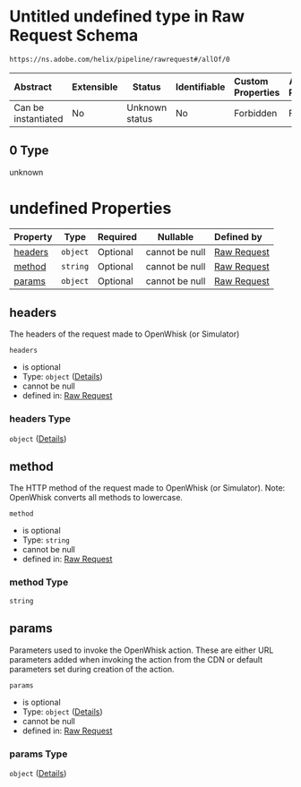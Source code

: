 # Untitled undefined type in Raw Request Schema

```txt
https://ns.adobe.com/helix/pipeline/rawrequest#/allOf/0
```




| Abstract            | Extensible | Status         | Identifiable | Custom Properties | Additional Properties | Access Restrictions | Defined In                                                                |
| :------------------ | ---------- | -------------- | ------------ | :---------------- | --------------------- | ------------------- | ------------------------------------------------------------------------- |
| Can be instantiated | No         | Unknown status | No           | Forbidden         | Forbidden             | none                | [rawrequest.schema.json\*](rawrequest.schema.json "open original schema") |

## 0 Type

unknown

# undefined Properties

| Property            | Type     | Required | Nullable       | Defined by                                                                                                                                                              |
| :------------------ | -------- | -------- | -------------- | :---------------------------------------------------------------------------------------------------------------------------------------------------------------------- |
| [headers](#headers) | `object` | Optional | cannot be null | [Raw Request](rawrequest-definitions-rawrequest-properties-headers.md "https&#x3A;//ns.adobe.com/helix/pipeline/rawrequest#/definitions/rawrequest/properties/headers") |
| [method](#method)   | `string` | Optional | cannot be null | [Raw Request](rawrequest-definitions-rawrequest-properties-method.md "https&#x3A;//ns.adobe.com/helix/pipeline/rawrequest#/definitions/rawrequest/properties/method")   |
| [params](#params)   | `object` | Optional | cannot be null | [Raw Request](rawrequest-definitions-rawrequest-properties-params.md "https&#x3A;//ns.adobe.com/helix/pipeline/rawrequest#/definitions/rawrequest/properties/params")   |

## headers

The headers of the request made to OpenWhisk (or Simulator)


`headers`

-   is optional
-   Type: `object` ([Details](rawrequest-definitions-rawrequest-properties-headers.md))
-   cannot be null
-   defined in: [Raw Request](rawrequest-definitions-rawrequest-properties-headers.md "https&#x3A;//ns.adobe.com/helix/pipeline/rawrequest#/definitions/rawrequest/properties/headers")

### headers Type

`object` ([Details](rawrequest-definitions-rawrequest-properties-headers.md))

## method

The HTTP method of the request made to OpenWhisk (or Simulator). Note: OpenWhisk converts all methods to lowercase.


`method`

-   is optional
-   Type: `string`
-   cannot be null
-   defined in: [Raw Request](rawrequest-definitions-rawrequest-properties-method.md "https&#x3A;//ns.adobe.com/helix/pipeline/rawrequest#/definitions/rawrequest/properties/method")

### method Type

`string`

## params

Parameters used to invoke the OpenWhisk action. These are either URL parameters added when invoking the action from the CDN or default parameters set during creation of the action.


`params`

-   is optional
-   Type: `object` ([Details](rawrequest-definitions-rawrequest-properties-params.md))
-   cannot be null
-   defined in: [Raw Request](rawrequest-definitions-rawrequest-properties-params.md "https&#x3A;//ns.adobe.com/helix/pipeline/rawrequest#/definitions/rawrequest/properties/params")

### params Type

`object` ([Details](rawrequest-definitions-rawrequest-properties-params.md))
